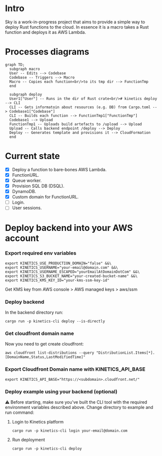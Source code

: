 # Intro

Sky is a work-in-progress project that aims to provide a simple way to deploy Rust functions to the cloud. In essence it
is a macro takes a Rust function and deploys it as AWS Lambda.

# Processes diagrams

```mermaid
graph TD;
  subgraph macro
  User -- Edits --> Codebase
  Codebase -- Triggers --> Macro
  Macro -- Copies each function<br/>to its tmp dir --> FunctionTmp
  end

  subgraph deploy
  User1["User"] -- Runs in the dir of Rust crate<br/># kinetics deploy --> CLI
  CLI -- Gets informatoin about resources (e.g. DB) from Cargo.toml --> Codebase1["Codebase"]
  CLI -- Builds each function --> FunctionTmp1["FunctionTmp"]
  Codebase1 --> Upload
  FunctionTmp1 -- Uploads build artefacts to /upload --> Upload
  Upload -- Calls backend endpoint /deploy --> Deploy
  Deploy -- Generates template and provisions it --> CloudFormation
  end
```

# Current state

- [x] Deploy a function to bare-bones AWS Lambda.
- [x] FunctionURL.
- [x] Queue worker.
- [x] Provision SQL DB (DSQL).
- [x] DynamoDB.
- [x] Custom domain for FunctionURL.
- [ ] Login.
- [ ] User sessions.

# Deploy backend into your AWS account

### Export required env variables

```shell
export KINETICS_USE_PRODUCTION_DOMAIN="false" &&\
export KINETICS_USERNAME="your-email@domain.com" &&\
export KINETICS_USERNAME_ESCAPED="yourEmailAtDomainDotCom" &&\
export KINETICS_S3_BUCKET_NAME="your-created-bucket-name" &&\
export KINETICS_KMS_KEY_ID="your-kms-ssm-key-id"
```

Get KMS key from AWS console > AWS managed keys > aws/ssm

### Deploy backend

In the backend directory run:

```shell
cargo run -p kinetics-cli deploy --is-directly
```

### Get cloudfront domain name

Now you need to get create cloudfront:

```shell
aws cloudfront list-distributions --query "DistributionList.Items[*].[DomainName,Status,LastModifiedTime]"
```

### Export Cloudfront Domain name with KINETICS_API_BASE

```shell
export KINETICS_API_BASE="https://<subdomain>.cloudfront.net/"
```

### Deploy example using your backend (optional)

⚠️ Before starting, make sure you've built the CLI tool with the required environment variables described above.
Change directory to example and run command:

1. Login to Kinetics platform
    ```shell
    cargo run -p kinetics-cli login your-email@domain.com
    ```
2. Run deployment
    ```shell
    cargo run -p kinetics-cli deploy 
    ```

